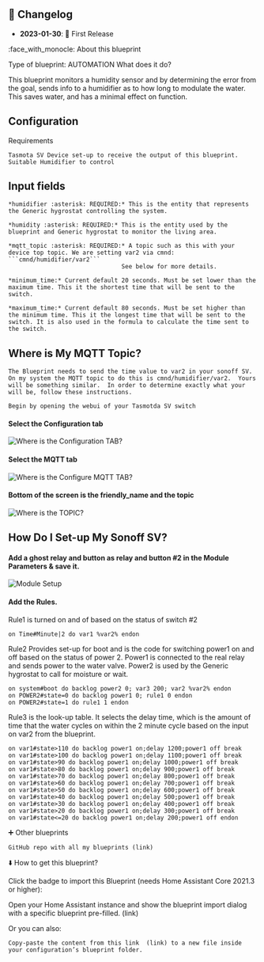 



## 📑 Changelog

* **2023-01-30**: 🎉 First Release


:face_with_monocle: About this blueprint

Type of blueprint: AUTOMATION
What does it do?

This blueprint monitors a humidity sensor and by determining the error from the goal, sends info to a humidifier as to how long to modulate the water.  This saves water, and has a minimal effect on function.

## Configuration

Requirements

    Tasmota SV Device set-up to receive the output of this blueprint.
    Suitable Humidifier to control

## Input fields

    *humidifier :asterisk: REQUIRED:* This is the entity that represents the Generic hygrostat controlling the system.

    *humidity :asterisk: REQUIRED:* This is the entity used by the blueprint and Generic hygrostat to monitor the living area.

    *mqtt_topic :asterisk: REQUIRED:* A topic such as this with your device top topic. We are setting var2 via cmnd: ```cmnd/humidifier/var2``` 
                                    See below for more details.

    *minimum_time:* Current default 20 seconds. Must be set lower than the maximum time. This it the shortest time that will be sent to the switch.

    *maximum_time:* Current default 80 seconds. Must be set higher than the minimum time. This it the longest time that will be sent to the switch. It is also used in the formula to calculate the time sent to the switch.

## Where is My MQTT Topic?

    The Blueprint needs to send the time value to var2 in your sonoff SV.  On my system the MQTT topic to do this is cmnd/humidifier/var2.  Yours will be something similar.  In order to determine exactly what your will be, follow these instructions.

    Begin by opening the webui of your Tasmotda SV switch

#### Select the Configuration tab

![Where is the Configuration TAB?](https://github.com/SirGoodenough/HA_Blueprints/blob/master/images/tasmotaConfig.jpg)

#### Select the MQTT tab

![Where is the Configure MQTT TAB?](https://github.com/SirGoodenough/HA_Blueprints/blob/master/images/tasmotaMQTT.jpg)

#### Bottom of the screen is the friendly_name and the topic

![Where is the TOPIC?](https://github.com/SirGoodenough/HA_Blueprints/blob/master/images/tasmotaTopic.jpg)

## How Do I Set-up My Sonoff SV?

#### Add a ghost relay and button as relay and button #2 in the Module Parameters & save it.

![Module Setup](https://github.com/SirGoodenough/HA_Blueprints/blob/master/images/tasmotaModuleSetup.jpg)

#### Add the Rules.

Rule1 is turned on and of based on the status of switch #2

```text
on Time#Minute|2 do var1 %var2% endon
```

Rule2 Provides set-up for boot and is the code for switching power1 on and off based on the status of power 2.  Power1 is connected to the real relay and sends power to the water valve.  Power2 is used by the Generic hygrostat to call for moisture or wait.

```text
on system#boot do backlog power2 0; var3 200; var2 %var2% endon 
on POWER2#state=0 do backlog power1 0; rule1 0 endon 
on POWER2#state=1 do rule1 1 endon
```

Rule3 is the look-up table.  It selects the delay time, which is the amount of time that the water cycles on within the 2 minute cycle based on the input on var2 from the blueprint.

```text
on var1#state>110 do backlog power1 on;delay 1200;power1 off break 
on var1#state>100 do backlog power1 on;delay 1100;power1 off break 
on var1#state>90 do backlog power1 on;delay 1000;power1 off break 
on var1#state>80 do backlog power1 on;delay 900;power1 off break 
on var1#state>70 do backlog power1 on;delay 800;power1 off break 
on var1#state>60 do backlog power1 on;delay 700;power1 off break 
on var1#state>50 do backlog power1 on;delay 600;power1 off break 
on var1#state>40 do backlog power1 on;delay 500;power1 off break 
on var1#state>30 do backlog power1 on;delay 400;power1 off break 
on var1#state>20 do backlog power1 on;delay 300;power1 off break 
on var1#state<=20 do backlog power1 on;delay 200;power1 off endon
```


:heavy_plus_sign: Other blueprints

    GitHub repo with all my blueprints (link)

:arrow_down: How to get this blueprint?

Click the badge to import this Blueprint (needs Home Assistant Core 2021.3 or higher):

Open your Home Assistant instance and show the blueprint import dialog with a specific blueprint pre-filled.  (link)

Or you can also:

    Copy-paste the content from this link  (link) to a new file inside your configuration’s blueprint folder.
